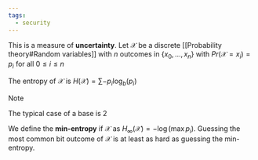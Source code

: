 ```yaml
---
tags:
  - security
---
```

This is a measure of **uncertainty**. Let $\mathcal X$ be a discrete [[Probability theory#Random variables]] with $n$ outcomes in $\{ x_{0},\dots,x_{n} \}$ with $Pr(\mathcal X=x_{i}) =p_{i}$ for all $0 \leq i\leq n$

The entropy of $\mathcal X$ is $H(\mathcal X) = \sum-p_{i}\log_{b}(p_{i})$

>[!note]
>The typical case of a base is 2

We define the **min-entropy** if $\mathcal X$ as $H_{\infty}(\mathcal X)=-\log(\max p_i)$. Guessing the most common bit outcome of $\mathcal X$ is at least as hard as guessing the min-entropy.
